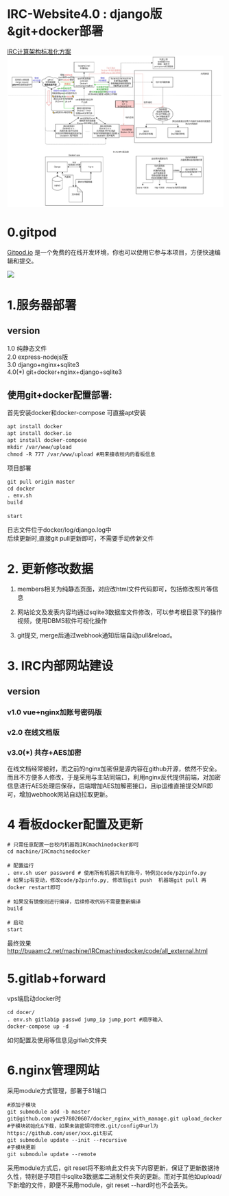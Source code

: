 # IRC-Website4.0 : django版&git+docker部署
[IRC计算架构标准化方案](https://j1gkjgppjx.feishu.cn/docs/doccnjgyQDdhwphXpcSsWYi6Grh)
![框图](img/framework.jpg)

# 0.gitpod
[Gitpod.io](https://www.gitpod.io) 是一个免费的在线开发环境，你也可以使用它参与本项目，方便快速编辑和提交。

<a href="https://gitpod.io/#https://github.com/Archer-Tatsu/MC-2" target="_blank" alt="Open in Gitpod"><img src="https://gitpod.io/button/open-in-gitpod.svg"></a>


# 1.服务器部署
## version
1.0 纯静态文件  
2.0 express-nodejs版  
3.0 django+nginx+sqlite3  
4.0(*) git+docker+nginx+django+sqlite3  

## 使用git+docker配置部署:
首先安装docker和docker-compose 可直接apt安装
```
apt install docker
apt install docker.io
apt install docker-compose
mkdir /var/www/upload
chmod -R 777 /var/www/upload #用来接收校内的看板信息

```
项目部署
```
git pull origin master
cd docker
. env.sh
build

start
```
日志文件位于docker/log/django.log中  
后续更新时,直接git pull更新即可，不需要手动传新文件



# 2. 更新修改数据

1) members相关为纯静态页面，对应改html文件代码即可，包括修改照片等信息

2) 网站论文及发表内容均通过sqlite3数据库文件修改，可以参考根目录下的操作视频，使用DBMS软件可视化操作

3) git提交, merge后通过webhook通知后端自动pull&reload。

# 3. IRC内部网站建设
## version
### v1.0 vue+nginx加账号密码版
### v2.0 在线文档版  
### v3.0(*) 共存+AES加密
在线文档经常被封，而之前的nginx加密但是源内容在github开源，依然不安全。而且不方便多人修改，于是采用与主站同端口，利用nginx反代提供前端，对加密信息进行AES处理后保存，后端增加AES加解密接口，且ip运维直接提交MR即可，增加webhook网站自动拉取更新。

# 4 看板docker配置及更新
```
# 只需任意配置一台校内机器跑IRCmachinedocker即可
cd machine/IRCmachinedocker

# 配置运行
. env.sh user password # 使用所有机器共有的账号，特例见code/p2pinfo.py
# 如果ip有变动，修改code/p2pinfo.py, 修改后git push  机器端git pull 再docker restart即可

# 如果没有镜像则进行编译，后续修改代码不需要重新编译
build

# 启动
start
```
最终效果  
http://buaamc2.net/machine/IRCmachinedocker/code/all_external.html

# 5.gitlab+forward
vps端启动docker时
```
cd docer/
. env.sh gitlabip passwd jump_ip jump_port #顺序输入
docker-compose up -d
```
如何配置及使用等信息见gitlab文件夹


# 6.nginx管理网站
采用module方式管理，部署于81端口
```
#添加子模块
git submodule add -b master git@github.com:ywz978020607/docker_nginx_with_manage.git upload_docker
#子模块初始化&下载，如果未装密钥可修改.git/config中url为https://github.com/user/xxx.git形式
git submodule update --init --recursive
#子模块更新
git submodule update --remote
```
采用module方式后，git reset将不影响此文件夹下内容更新，保证了更新数据持久性，特别是子项目中sqlite3数据库二进制文件夹的更新。而对于其他如upload/下新增的文件，即便不采用module，git reset --hard时也不会丢失。

